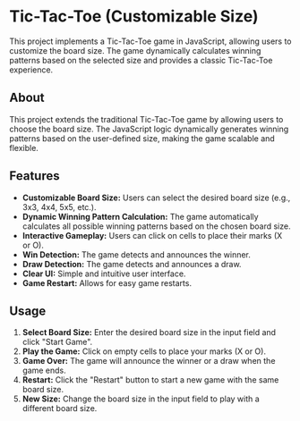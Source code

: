 # Tic-Tac-Toe (Customizable Size)

This project implements a Tic-Tac-Toe game in JavaScript, allowing users to customize the board size.
The game dynamically calculates winning patterns based on the selected size and provides a classic Tic-Tac-Toe experience.

## About

This project extends the traditional Tic-Tac-Toe game by allowing users to choose the board size.
The JavaScript logic dynamically generates winning patterns based on the user-defined size, making the game scalable and flexible.

## Features

* **Customizable Board Size:** Users can select the desired board size (e.g., 3x3, 4x4, 5x5, etc.).
* **Dynamic Winning Pattern Calculation:** The game automatically calculates all possible winning patterns based on the chosen board size.
* **Interactive Gameplay:** Users can click on cells to place their marks (X or O).
* **Win Detection:** The game detects and announces the winner.
* **Draw Detection:** The game detects and announces a draw.
* **Clear UI:** Simple and intuitive user interface.
* **Game Restart:** Allows for easy game restarts.

## Usage

1.  **Select Board Size:** Enter the desired board size in the input field and click "Start Game".
2.  **Play the Game:** Click on empty cells to place your marks (X or O).
3.  **Game Over:** The game will announce the winner or a draw when the game ends.
4.  **Restart:** Click the "Restart" button to start a new game with the same board size.
5.  **New Size:** Change the board size in the input field to play with a different board size.
